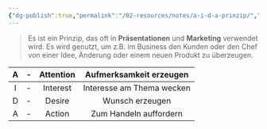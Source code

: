 ```yaml
---
{"dg-publish":true,"permalink":"/02-resources/notes/a-i-d-a-prinzip/","tags":["GFN/LF07","ausbildung/gfn/ap1","wirtschaft/marketing"],"noteIcon":"","updated":"2025-09-27T01:32:43.000+02:00"}
---
```


> Es ist ein Prinzip, das oft in **Präsentationen** und **Marketing** verwendet wird.
> Es wird genutzt, um z.B. im Business den Kunden oder den Chef von einer Idee, Änderung oder einem neuen Produkt zu überzeugen.

|  A  | -   | Attention |  Aufmerksamkeit erzeugen  |
| :-: | --- | :-------: | :-----------------------: |
|  I  | -   | Interest  | Interesse am Thema wecken |
|  D  | -   |  Desire   |      Wunsch erzeugen      |
|  A  | -   |  Action   |  Zum Handeln auffordern   |
